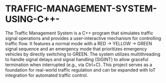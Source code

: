# TRAFFIC-MANAGEMENT-SYSTEM-USING-C++-
The Traffic Management System is a C++ program that simulates traffic signal operations and provides a user-interactive mechanism for controlling traffic flow. It features a normal mode with a RED → YELLOW → GREEN signal sequence and an emergency mode that prioritizes emergency vehicles by directly switching to GREEN. The system utilizes multithreading to handle signal delays and signal handling (SIGINT) to allow graceful termination when interrupted (e.g., via Ctrl+C). This project serves as a foundation for real-world traffic regulation and can be expanded with IoT integration for automated traffic control.
